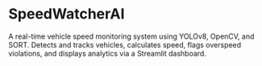 # SpeedWatcherAI
A real-time vehicle speed monitoring system using YOLOv8, OpenCV, and SORT. Detects and tracks vehicles, calculates speed, flags overspeed violations, and displays analytics via a Streamlit dashboard.
